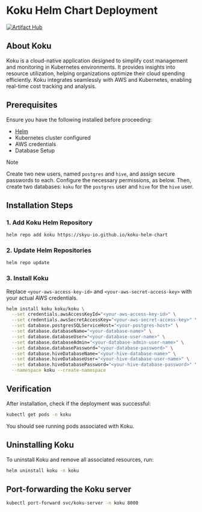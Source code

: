 # Koku Helm Chart Deployment

[![Artifact Hub](https://img.shields.io/endpoint?url=https://artifacthub.io/badge/repository/koku)](https://artifacthub.io/packages/search?repo=koku)

## About Koku
Koku is a cloud-native application designed to simplify cost management and monitoring in Kubernetes environments. It provides insights into resource utilization, helping organizations optimize their cloud spending efficiently. Koku integrates seamlessly with AWS and Kubernetes, enabling real-time cost tracking and analysis.

## Prerequisites

Ensure you have the following installed before proceeding:
- [Helm](https://helm.sh/docs/intro/install/)
- Kubernetes cluster configured
- AWS credentials
- Database Setup 

> [!NOTE]
> Create two new users, named `postgres` and `hive`, and assign secure passwords to each. Configure the necessary permissions, as below. Then, create two databases: `koku` for the `postgres` user and `hive` for the `hive` user.

## Installation Steps

### 1. Add Koku Helm Repository

```sh
helm repo add koku https://skyu-io.github.io/koku-helm-chart
```

### 2. Update Helm Repositories

```sh
helm repo update
```

### 3. Install Koku

Replace `<your-aws-access-key-id>` and `<your-aws-secret-access-key>` with your actual AWS credentials.

```sh
helm install koku koku/koku \
  --set credentials.awsAccessKeyId="<your-aws-access-key-id>" \
  --set credentials.awsSecretAccessKey="<your-aws-secret-access-key>" \
  --set database.postgresSQLServiceHost="<your-postgres-host>" \
  --set database.databaseName="<your-database-name>" \
  --set database.databaseUser="<your-database-user-name>" \
  --set database.databaseAdmin="<your-database-admin-user-name>" \
  --set database.databasePassword="<your-database-password>" \
  --set database.hiveDatabaseName="<your-hive-database-name>" \
  --set database.hiveDatabaseUser="<your-hive-database-user-name>" \
  --set database.hiveDatabasePassword="<your-hive-database-password>" \
  --namespace koku --create-namespace
```

## Verification

After installation, check if the deployment was successful:

```sh
kubectl get pods -n koku
```

You should see running pods associated with Koku.

## Uninstalling Koku

To uninstall Koku and remove all associated resources, run:

```sh
helm uninstall koku -n koku
```


## Port-forwarding the Koku server

```sh
kubectl port-forward svc/koku-server -n koku 8000
```
